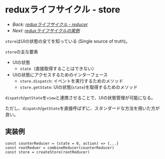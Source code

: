 # reduxライフサイクル - store

- *Back: [reduxライフサイクル - reducer](./06_lifecycle_reducer.md)*
- *Next: [reduxライフサイクルの実例](./08_lifecycle_example.md)*

`store`はUIの状態の全てを知っている (Single source of truth)。

`store`の主な要素
- UIの状態
  - `state`（直接取得することはできない）
- UIの状態にアクセスするためのインターフェース
  - `store.dispatch`: イベントを実行するためのメソッド
  - `store.getState`: UIの状態(`state`)を取得するためのメソッド

`dispatch`/`getState`を`view`と連携させることで、UIの状態管理が可能になる。

ただし、`dispatch`/`getState`を直接呼ばずに、スタンダードな方法を用いた方が良い。

## 実装例

```
const counterReducer = (state = 0, action) => {...}
const rootReduer = combineReducer(counterReducer)
const store = createStore(rootReducer)
```
